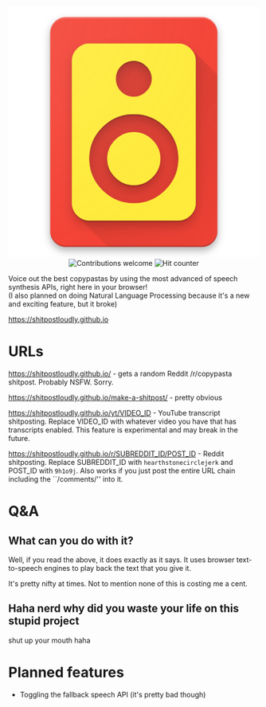 <div align="center">
<a href="https://github.com/mohan-cao/revilo"><img style="display:inline-block;" src="./public/favicon.png" alt="Shitpost Loudly Logo"></a>
<br>
<a href="https://github.com/shitpostloudly/shitpostloudly.github.io/issues"><img style="display:inline-block;" src="https://img.shields.io/badge/contributions-welcome-brightgreen.svg?style=flat" alt="Contributions welcome"></a>
<img style="display:inline-block;" src="http://hits.dwyl.io/shitpostloudly/shitpostloudly.github.io.svg" alt="Hit counter">
</div>

Voice out the best copypastas by using the most advanced of speech synthesis APIs, right here in your browser!  
(I also planned on doing Natural Language Processing because it's a new and exciting feature, but it broke)

https://shitpostloudly.github.io

# URLs

https://shitpostloudly.github.io/ - gets a random Reddit /r/copypasta shitpost. Probably NSFW. Sorry.

https://shitpostloudly.github.io/make-a-shitpost/ - pretty obvious

https://shitpostloudly.github.io/yt/VIDEO_ID - YouTube transcript shitposting. Replace VIDEO_ID with whatever video you have that has transcripts enabled. This feature is experimental and may break in the future.

https://shitpostloudly.github.io/r/SUBREDDIT_ID/POST_ID - Reddit shitposting. Replace SUBREDDIT_ID with `hearthstonecirclejerk` and POST_ID with `9h1o9j`. Also works if you just post the entire URL chain including the ``/comments/'' into it.

# Q&A

## What can you do with it?

Well, if you read the above, it does exactly as it says. It uses browser text-to-speech engines to play back the text that you give it.

It's pretty nifty at times. Not to mention none of this is costing me a cent.

## Haha nerd why did you waste your life on this stupid project

shut up your mouth haha

# Planned features

- Toggling the fallback speech API (it's pretty bad though)
